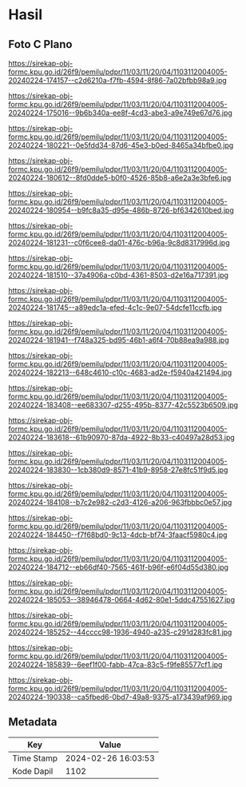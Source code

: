 # Hasil

## Foto C Plano

https://sirekap-obj-formc.kpu.go.id/26f9/pemilu/pdpr/11/03/11/20/04/1103112004005-20240224-174157--c2d6210a-f7fb-4594-8f86-7a02bfbb98a9.jpg

https://sirekap-obj-formc.kpu.go.id/26f9/pemilu/pdpr/11/03/11/20/04/1103112004005-20240224-175016--9b6b340a-ee8f-4cd3-abe3-a9e749e67d76.jpg

https://sirekap-obj-formc.kpu.go.id/26f9/pemilu/pdpr/11/03/11/20/04/1103112004005-20240224-180221--0e5fdd34-87d6-45e3-b0ed-8465a34bfbe0.jpg

https://sirekap-obj-formc.kpu.go.id/26f9/pemilu/pdpr/11/03/11/20/04/1103112004005-20240224-180612--8fd0dde5-b0f0-4526-85b8-a6e2a3e3bfe6.jpg

https://sirekap-obj-formc.kpu.go.id/26f9/pemilu/pdpr/11/03/11/20/04/1103112004005-20240224-180954--b9fc8a35-d95e-486b-8726-bf6342610bed.jpg

https://sirekap-obj-formc.kpu.go.id/26f9/pemilu/pdpr/11/03/11/20/04/1103112004005-20240224-181231--c0f6cee8-da01-476c-b96a-9c8d8317996d.jpg

https://sirekap-obj-formc.kpu.go.id/26f9/pemilu/pdpr/11/03/11/20/04/1103112004005-20240224-181510--37a4906a-c0bd-4361-8503-d2e16a717391.jpg

https://sirekap-obj-formc.kpu.go.id/26f9/pemilu/pdpr/11/03/11/20/04/1103112004005-20240224-181745--a89edc1a-efed-4c1c-9e07-54dcfe11ccfb.jpg

https://sirekap-obj-formc.kpu.go.id/26f9/pemilu/pdpr/11/03/11/20/04/1103112004005-20240224-181941--f748a325-bd95-46b1-a6f4-70b88ea9a988.jpg

https://sirekap-obj-formc.kpu.go.id/26f9/pemilu/pdpr/11/03/11/20/04/1103112004005-20240224-182213--648c4610-c10c-4683-ad2e-f5940a421494.jpg

https://sirekap-obj-formc.kpu.go.id/26f9/pemilu/pdpr/11/03/11/20/04/1103112004005-20240224-183408--ee683307-d255-495b-8377-42c5523b6509.jpg

https://sirekap-obj-formc.kpu.go.id/26f9/pemilu/pdpr/11/03/11/20/04/1103112004005-20240224-183618--61b90970-87da-4922-8b33-c40497a28d53.jpg

https://sirekap-obj-formc.kpu.go.id/26f9/pemilu/pdpr/11/03/11/20/04/1103112004005-20240224-183830--1cb380d9-8571-41b9-8958-27e8fc51f9d5.jpg

https://sirekap-obj-formc.kpu.go.id/26f9/pemilu/pdpr/11/03/11/20/04/1103112004005-20240224-184108--b7c2e982-c2d3-4126-a206-963fbbbc0e57.jpg

https://sirekap-obj-formc.kpu.go.id/26f9/pemilu/pdpr/11/03/11/20/04/1103112004005-20240224-184450--f7f68bd0-9c13-4dcb-bf74-3faacf5980c4.jpg

https://sirekap-obj-formc.kpu.go.id/26f9/pemilu/pdpr/11/03/11/20/04/1103112004005-20240224-184712--eb66df40-7565-461f-b96f-e6f04d55d380.jpg

https://sirekap-obj-formc.kpu.go.id/26f9/pemilu/pdpr/11/03/11/20/04/1103112004005-20240224-185053--38946478-0664-4d62-80e1-5ddc47551627.jpg

https://sirekap-obj-formc.kpu.go.id/26f9/pemilu/pdpr/11/03/11/20/04/1103112004005-20240224-185252--44cccc98-1936-4940-a235-c291d283fc81.jpg

https://sirekap-obj-formc.kpu.go.id/26f9/pemilu/pdpr/11/03/11/20/04/1103112004005-20240224-185839--6eef1f00-fabb-47ca-83c5-f9fe85577cf1.jpg

https://sirekap-obj-formc.kpu.go.id/26f9/pemilu/pdpr/11/03/11/20/04/1103112004005-20240224-190338--ca5fbed6-0bd7-49a8-9375-a173439af969.jpg


## Metadata

| Key        | Value               |
| ---------- | ------------------- |
| Time Stamp | 2024-02-26 16:03:53 |
| Kode Dapil | 1102                |



